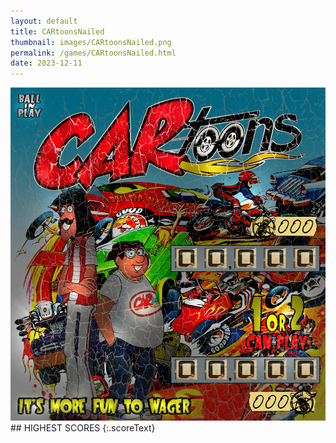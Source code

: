 ```yaml
---
layout: default
title: CARtoonsNailed
thumbnail: images/CARtoonsNailed.png
permalink: /games/CARtoonsNailed.html
date: 2023-12-11
---
```


<img src="../images/CARtoonsNailed.png" class="gameThumbnail img-fluid mx-auto align-middle">
## HIGHEST SCORES
{:.scoreText}

